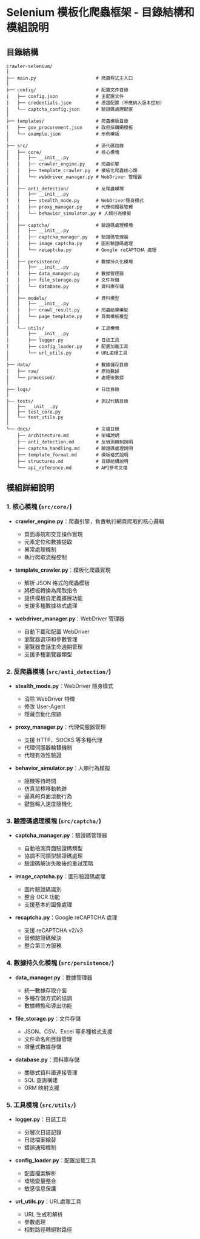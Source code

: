 # Selenium 模板化爬蟲框架 - 目錄結構和模組說明


## 目錄結構

```
crawler-selenium/
│
├── main.py                      # 爬蟲程式主入口
│
├── config/                      # 配置文件目錄
│   ├── config.json              # 主配置文件
│   ├── credentials.json         # 憑證配置（不應納入版本控制）
│   └── captcha_config.json      # 驗證碼處理配置
│
├── templates/                   # 爬蟲模板目錄
│   ├── gov_procurement.json     # 政府採購網模板
│   └── example.json             # 示例模板
│
├── src/                         # 源代碼目錄
│   ├── core/                    # 核心模塊
│   │   ├── __init__.py
│   │   ├── crawler_engine.py    # 爬蟲引擎
│   │   ├── template_crawler.py  # 模板化爬蟲核心類
│   │   └── webdriver_manager.py # WebDriver 管理器
│   │
│   ├── anti_detection/          # 反爬蟲模塊
│   │   ├── __init__.py
│   │   ├── stealth_mode.py      # WebDriver隱身模式
│   │   ├── proxy_manager.py     # 代理伺服器管理
│   │   └── behavior_simulator.py # 人類行為模擬
│   │
│   ├── captcha/                 # 驗證碼處理模塊
│   │   ├── __init__.py
│   │   ├── captcha_manager.py   # 驗證碼管理器
│   │   ├── image_captcha.py     # 圖形驗證碼處理
│   │   └── recaptcha.py         # Google reCAPTCHA 處理
│   │
│   ├── persistence/             # 數據持久化模塊
│   │   ├── __init__.py
│   │   ├── data_manager.py      # 數據管理器
│   │   ├── file_storage.py      # 文件存儲
│   │   └── database.py          # 資料庫存儲
│   │
│   ├── models/                  # 資料模型
│   │   ├── __init__.py
│   │   ├── crawl_result.py      # 爬蟲結果模型
│   │   └── page_template.py     # 頁面模板模型
│   │
│   └── utils/                   # 工具模塊
│       ├── __init__.py
│       ├── logger.py            # 日誌工具
│       ├── config_loader.py     # 配置加載工具
│       └── url_utils.py         # URL處理工具
│
├── data/                        # 數據儲存目錄
│   ├── raw/                     # 原始數據
│   └── processed/               # 處理後數據
│
├── logs/                        # 日誌目錄
│
├── tests/                       # 測試代碼目錄
│   ├── __init__.py
│   ├── test_core.py
│   └── test_utils.py
│
└── docs/                        # 文檔目錄
    ├── architecture.md          # 架構說明
    ├── anti_detection.md        # 反偵測機制說明
    ├── captcha_handling.md      # 驗證碼處理說明
    ├── template_format.md       # 模板格式說明
    ├── structures.md            # 目錄結構說明
    └── api_reference.md         # API參考文檔
```

## 模組詳細說明

### 1. 核心模塊 (`src/core/`)

- **crawler_engine.py**：爬蟲引擎，負責執行網頁爬取的核心邏輯
  - 頁面導航和交互操作實現
  - 元素定位和數據提取
  - 異常處理機制
  - 執行爬取流程控制

- **template_crawler.py**：模板化爬蟲實現
  - 解析 JSON 格式的爬蟲模板
  - 將模板轉換為爬取指令
  - 提供模板自定義擴展功能
  - 支援多種數據格式處理

- **webdriver_manager.py**：WebDriver 管理器
  - 自動下載和配置 WebDriver
  - 瀏覽器選項和參數管理
  - 瀏覽器會話生命週期管理
  - 支援多種瀏覽器類型

### 2. 反爬蟲模塊 (`src/anti_detection/`)

- **stealth_mode.py**：WebDriver 隱身模式
  - 消除 WebDriver 特徵
  - 修改 User-Agent
  - 隱藏自動化痕跡

- **proxy_manager.py**：代理伺服器管理
  - 支援 HTTP、SOCKS 等多種代理
  - 代理伺服器輪替機制
  - 代理有效性驗證

- **behavior_simulator.py**：人類行為模擬
  - 隨機等待時間
  - 仿真鼠標移動軌跡
  - 逼真的頁面滾動行為
  - 鍵盤輸入速度隨機化

### 3. 驗證碼處理模塊 (`src/captcha/`)

- **captcha_manager.py**：驗證碼管理器
  - 自動檢測頁面驗證碼類型
  - 協調不同類型驗證碼處理
  - 驗證碼解決失敗後的重試策略

- **image_captcha.py**：圖形驗證碼處理
  - 圖片驗證碼識別
  - 整合 OCR 功能
  - 支援基本的圖像處理

- **recaptcha.py**：Google reCAPTCHA 處理
  - 支援 reCAPTCHA v2/v3
  - 音頻驗證碼解決
  - 整合第三方服務

### 4. 數據持久化模塊 (`src/persistence/`)

- **data_manager.py**：數據管理器
  - 統一數據存取介面
  - 多種存儲方式的協調
  - 數據轉換和導出功能

- **file_storage.py**：文件存儲
  - JSON、CSV、Excel 等多種格式支援
  - 文件命名和目錄管理
  - 增量式數據存儲

- **database.py**：資料庫存儲
  - 關聯式資料庫連接管理
  - SQL 查詢構建
  - ORM 映射支援

### 5. 工具模塊 (`src/utils/`)

- **logger.py**：日誌工具
  - 分層次日誌記錄
  - 日誌檔案輪替
  - 錯誤通知機制

- **config_loader.py**：配置加載工具
  - 配置檔案解析
  - 環境變量整合
  - 敏感信息保護

- **url_utils.py**：URL處理工具
  - URL 生成和解析
  - 參數處理
  - 相對路徑轉絕對路徑


